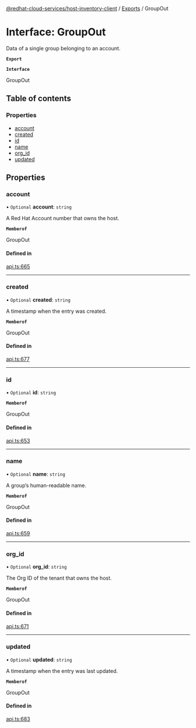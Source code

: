 [@redhat-cloud-services/host-inventory-client](../README.md) / [Exports](../modules.md) / GroupOut

# Interface: GroupOut

Data of a single group belonging to an account.

**`Export`**

**`Interface`**

GroupOut

## Table of contents

### Properties

- [account](GroupOut.md#account)
- [created](GroupOut.md#created)
- [id](GroupOut.md#id)
- [name](GroupOut.md#name)
- [org\_id](GroupOut.md#org_id)
- [updated](GroupOut.md#updated)

## Properties

### account

• `Optional` **account**: `string`

A Red Hat Account number that owns the host.

**`Memberof`**

GroupOut

#### Defined in

[api.ts:665](https://github.com/RedHatInsights/javascript-clients/blob/master/packages/host-inventory/api.ts#L665)

___

### created

• `Optional` **created**: `string`

A timestamp when the entry was created.

**`Memberof`**

GroupOut

#### Defined in

[api.ts:677](https://github.com/RedHatInsights/javascript-clients/blob/master/packages/host-inventory/api.ts#L677)

___

### id

• `Optional` **id**: `string`

**`Memberof`**

GroupOut

#### Defined in

[api.ts:653](https://github.com/RedHatInsights/javascript-clients/blob/master/packages/host-inventory/api.ts#L653)

___

### name

• `Optional` **name**: `string`

A group’s human-readable name.

**`Memberof`**

GroupOut

#### Defined in

[api.ts:659](https://github.com/RedHatInsights/javascript-clients/blob/master/packages/host-inventory/api.ts#L659)

___

### org\_id

• `Optional` **org\_id**: `string`

The Org ID of the tenant that owns the host.

**`Memberof`**

GroupOut

#### Defined in

[api.ts:671](https://github.com/RedHatInsights/javascript-clients/blob/master/packages/host-inventory/api.ts#L671)

___

### updated

• `Optional` **updated**: `string`

A timestamp when the entry was last updated.

**`Memberof`**

GroupOut

#### Defined in

[api.ts:683](https://github.com/RedHatInsights/javascript-clients/blob/master/packages/host-inventory/api.ts#L683)
